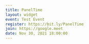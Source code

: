 ```yaml
---
title: PanelTime
layout: widget
event: Test Event
register: https://bit.ly/PanelTime
join: https://google.meet
date: Nov 30, 2021 18:00:00
---
```

